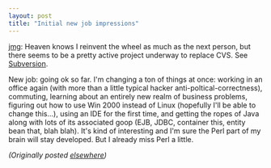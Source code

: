 ```yaml
---
layout: post
title: "Initial new job impressions"
---
```




<p><a href="http://www.advogato.org/person/jmg/">jmg</a>: Heaven knows I reinvent
the wheel
as much as the next person, but there seems to be a pretty
active project underway to replace CVS. See <a
href="http://www.advogato.org/proj/Subversion/">Subversion</a>.

<p> <p>New job: going ok so far. I'm changing a ton of
things at
once: working in an office again (with more than a little
typical hacker anti-poltical-correctness), commuting,
learning about an entirely new realm of business problems,
figuring out how to use Win 2000 instead of Linux (hopefully
I'll be able to change this...), using an IDE for the first
time, and getting the ropes of Java along with lots of its
associated goop (EJB, JDBC, container this, entity bean
that, blah blah). It's kind of interesting and I'm sure the
Perl part of my brain will stay developed. But I already
miss Perl a little.

<p><em>(Originally posted <a href="http://www.advogato.org/person/cwinters/diary.html?start=33">elsewhere</a>)</em></p>



